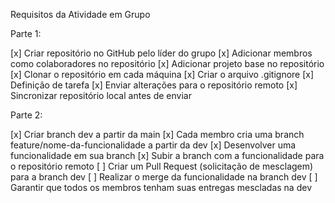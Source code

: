 
Requisitos da Atividade em Grupo

Parte 1:

[x] Criar repositório no GitHub pelo líder do grupo
[x] Adicionar membros como colaboradores no repositório
[x] Adicionar projeto base no repositório
[x] Clonar o repositório em cada máquina 
[x] Criar o arquivo .gitignore
[x] Definição de tarefa
[x] Enviar alterações para o repositório remoto
[x] Sincronizar repositório local antes de enviar

Parte 2:

[x] Criar branch dev a partir da main
[x] Cada membro cria uma branch feature/nome-da-funcionalidade a partir da dev
[x] Desenvolver uma funcionalidade em sua branch
[x] Subir a branch com a funcionalidade para o repositório remoto
[ ] Criar um Pull Request (solicitação de mesclagem) para a branch dev
[ ] Realizar o merge da funcionalidade na branch dev
[ ] Garantir que todos os membros tenham suas entregas mescladas na dev


